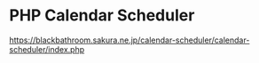 # PHP Calendar Scheduler
https://blackbathroom.sakura.ne.jp/calendar-scheduler/calendar-scheduler/index.php
